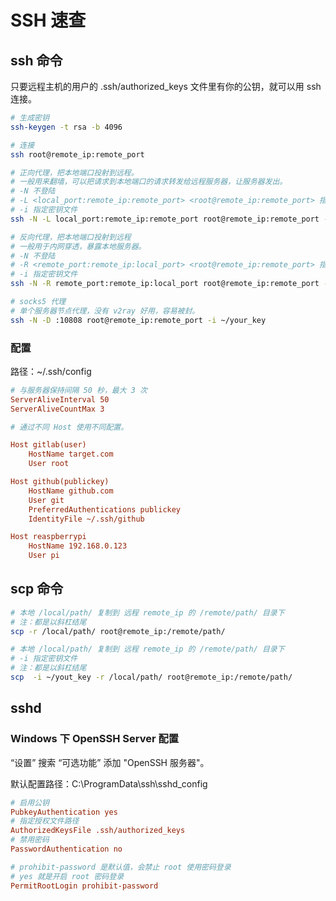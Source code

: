 # SSH 速查

## ssh 命令

只要远程主机的用户的 .ssh/authorized_keys 文件里有你的公钥，就可以用 ssh 连接。

```bash
# 生成密钥
ssh-keygen -t rsa -b 4096

# 连接
ssh root@remote_ip:remote_port
```

```bash
# 正向代理，把本地端口投射到远程。
# 一般用来翻墙，可以把请求到本地端口的请求转发给远程服务器，让服务器发出。
# -N 不登陆
# -L <local_port:remote_ip:remote_port> <root@remote_ip:remote_port> 指定本地转发参数
# -i 指定密钥文件
ssh -N -L local_port:remote_ip:remote_port root@remote_ip:remote_port -i ~/your_key

# 反向代理，把本地端口投射到远程
# 一般用于内网穿透，暴露本地服务器。
# -N 不登陆
# -R <remote_port:remote_ip:local_port> <root@remote_ip:remote_port> 指定远程转发参数
# -i 指定密钥文件
ssh -N -R remote_port:remote_ip:local_port root@remote_ip:remote_port -i ~/your_key

# socks5 代理
# 单个服务器节点代理，没有 v2ray 好用，容易被封。
ssh -N -D :10808 root@remote_ip:remote_port -i ~/your_key
```

### 配置

路径：~/.ssh/config

```ini
# 与服务器保持间隔 50 秒，最大 3 次
ServerAliveInterval 50
ServerAliveCountMax 3

# 通过不同 Host 使用不同配置。

Host gitlab(user)
    HostName target.com
    User root

Host github(publickey)
    HostName github.com
    User git
    PreferredAuthentications publickey
    IdentityFile ~/.ssh/github

Host reaspberrypi
    HostName 192.168.0.123
    User pi
```

## scp 命令

```bash
# 本地 /local/path/ 复制到 远程 remote_ip 的 /remote/path/ 目录下
# 注：都是以斜杠结尾
scp -r /local/path/ root@remote_ip:/remote/path/

# 本地 /local/path/ 复制到 远程 remote_ip 的 /remote/path/ 目录下
# -i 指定密钥文件
# 注：都是以斜杠结尾
scp  -i ~/yout_key -r /local/path/ root@remote_ip:/remote/path/
```

## sshd

### Windows 下 OpenSSH Server 配置

“设置” 搜索 “可选功能” 添加 "OpenSSH 服务器"。


默认配置路径：C:\ProgramData\ssh\sshd_config

```ini
# 启用公钥
PubkeyAuthentication yes
# 指定授权文件路径
AuthorizedKeysFile .ssh/authorized_keys
# 禁用密码
PasswordAuthentication no

# prohibit-password 是默认值，会禁止 root 使用密码登录
# yes 就是开启 root 密码登录
PermitRootLogin prohibit-password
```